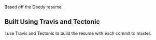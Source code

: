 Based off the Deedy resume. 

## Built Using Travis and Tectonic
I use Travis and Tectonic to build the resume with each commit to master. 
